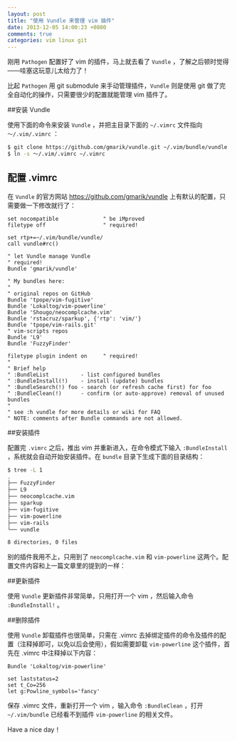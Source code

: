 ```yaml
---
layout: post
title: "使用 Vundle 来管理 vim 插件"
date: 2013-12-05 14:00:23 +0800
comments: true
categories: vim linux git
---
```

刚用 `Pathogen` 配置好了 vim 的插件，马上就去看了 `Vundle` ，了解之后顿时觉得——哇塞这玩意儿太给力了！

比起 `Pathogen` 用 git submodule 来手动管理插件，`Vundle` 则是使用 git 做了完全自动化的操作，只需要很少的配置就能管理 vim 插件了。

<!-- more -->

##安装 Vundle

使用下面的命令来安装 `Vundle` ，并把主目录下面的 `~/.vimrc` 文件指向 `～/.vim/.vimrc` ：

``` bash
$ git clone https://github.com/gmarik/vundle.git ~/.vim/bundle/vundle
$ ln -s ～/.vim/.vimrc ~/.vimrc
```

## 配置 .vimrc

在 `Vundle` 的官方网站 <https://github.com/gmarik/vundle> 上有默认的配置，只需要做一下修改就行了：

``` vim
set nocompatible              " be iMproved
filetype off                  " required!

set rtp+=~/.vim/bundle/vundle/
call vundle#rc()

" let Vundle manage Vundle
" required! 
Bundle 'gmarik/vundle'

" My bundles here:
"
" original repos on GitHub
Bundle 'tpope/vim-fugitive'
Bundle 'Lokaltog/vim-powerline'
Bundle 'Shougo/neocomplcache.vim'
Bundle 'rstacruz/sparkup', {'rtp': 'vim/'}
Bundle 'tpope/vim-rails.git'
" vim-scripts repos
Bundle 'L9'
Bundle 'FuzzyFinder'

filetype plugin indent on     " required!
"
" Brief help
" :BundleList          - list configured bundles
" :BundleInstall(!)    - install (update) bundles
" :BundleSearch(!) foo - search (or refresh cache first) for foo
" :BundleClean(!)      - confirm (or auto-approve) removal of unused bundles
"
" see :h vundle for more details or wiki for FAQ
" NOTE: comments after Bundle commands are not allowed.
```

##安装插件

配置完 `.vimrc` 之后，推出 vim 并重新进入，在命令模式下输入 `:BundleInstall` ，系统就会自动开始安装插件。在 `bundle` 目录下生成下面的目录结构：

``` bash
$ tree -L 1
.
├── FuzzyFinder
├── L9
├── neocomplcache.vim
├── sparkup
├── vim-fugitive
├── vim-powerline
├── vim-rails
└── vundle

8 directories, 0 files
```

别的插件我用不上，只用到了 `neocomplcache.vim` 和 `vim-powerline` 这两个。配置文件内容和上一篇文章里的提到的一样：

##更新插件

使用 `Vundle` 更新插件非常简单，只用打开一个 vim ，然后输入命令 `:BundleInstall!` 。

##删除插件

使用 `Vundle` 卸载插件也很简单，只需在 .vimrc 去掉绑定插件的命令及插件的配置（注释掉即可，以免以后会使用），假如需要卸载 `vim-powerline` 这个插件，首先在 .vimrc 中注释掉以下内容：

``` vim
Bundle 'Lokaltog/vim-powerline'

set laststatus=2
set t_Co=256
let g:Powline_symbols='fancy'
```

保存 .vimrc 文件，重新打开一个 vim ，输入命令 `:BundleClean` ，打开 `~/.vim/bundle` 已经看不到插件 `vim-powerline` 的相关文件。

Have a nice day！
